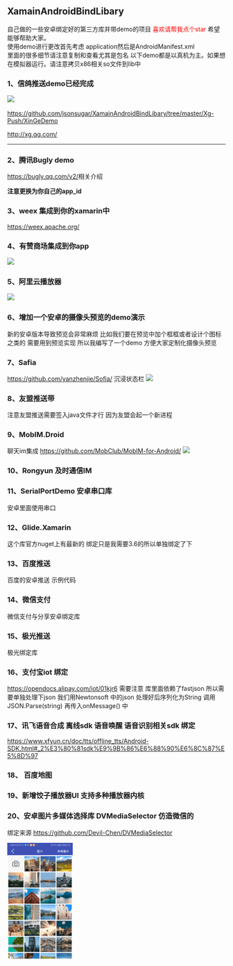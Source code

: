  
 

## XamainAndroidBindLibary
自己做的一些安卓绑定好的第三方库并带demo的项目
<label style="color:red">喜欢请帮我点个star</label>
希望能够帮助大家。<br>
使用demo进行更改首先考虑 application然后是AndroidManifest.xml<br>
里面的很多细节请注意复制和查看尤其是包名
以下demo都是以真机为主。如果想在模拟器运行。请注意拷贝x86相关so文件到lib中

### 1、信鸽推送demo已经完成
<img src="https://raw.githubusercontent.com/jaceDeng/XamarinAndroidLibrary/master/Screenshot/xinge-push-demo.png" width="30%"  style="width:30%"/>

<https://github.com/jsonsugar/XamainAndroidBindLibary/tree/master/Xg-Push/XinGeDemo>

<http://xg.qq.com/>

***
### 2、腾讯Bugly demo
<https://bugly.qq.com/v2/>相关介绍

**注意更换为你自己的app_id**

### 3、weex 集成到你的xamarin中
<https://weex.apache.org/>

### 4、有赞商场集成到你app

<img src="https://raw.githubusercontent.com/jaceDeng/XamarinAndroidLibrary/master/Screenshot/youzan.png" width="30%"  style="width:30%"/>
<https://github.com/youzan/YouzanMobileSDK-Android/>

### 5、阿里云播放器
<img src="https://github.com/jaceDeng/XamarinAndroidLibrary/blob/master/Screenshot/alivec.jpg?raw=true" width="30%"  style="width:30%"/>

### 6、增加一个安卓的摄像头预览的demo演示
新的安卓版本导致预览会非常麻烦 比如我们要在预览中加个框框或者设计个图标之类的 需要用到预览实现 所以我编写了一个demo 方便大家定制化摄像头预览

### 7、Safia 
<https://github.com/yanzhenjie/Sofia/>  沉浸状态栏
<img src="https://raw.githubusercontent.com/yanzhenjie/Sofia/master/image/1.gif" width="30%"  style="width:30%"/>

### 8、友盟推送带
注意友盟推送需要签入java文件才行 因为友盟会起一个新进程

### 9、MobIM.Droid 
聊天im集成
<https://github.com/MobClub/MobIM-for-Android/>
<img src="http://mobim.mob.com/assets/images/mobIM-da65e38d.gif" width="30%"  style="width:30%"/>

### 10、Rongyun 及时通信IM

### 11、SerialPortDemo 安卓串口库
安卓里面使用串口
 

### 12、Glide.Xamarin
这个库官方nuget上有最新的 绑定只是我需要3.6的所以单独绑定了下

### 13、百度推送
百度的安卓推送 示例代码

### 14、微信支付
微信支付与分享安卓绑定库

### 15、极光推送
极光绑定库

### 16、支付宝iot 绑定
https://opendocs.alipay.com/iot/01kjr6 
需要注意 库里面依赖了fastjson 所以需要单独处理下json
我们用Newtonsoft 中的json 处理好后序列化为String  调用JSON.Parse(string)  再传入onMessage() 中


### 17、讯飞语音合成 离线sdk 语音唤醒 语音识别相关sdk 绑定
https://www.xfyun.cn/doc/tts/offline_tts/Android-SDK.html#_2%E3%80%81sdk%E9%9B%86%E6%88%90%E6%8C%87%E5%8D%97


### 18、 百度地图

### 19、新增饺子播放器UI 支持多种播放器内核

### 20、安卓图片多媒体选择库 DVMediaSelector   仿造微信的
绑定来源 https://github.com/Devil-Chen/DVMediaSelector

<img src="https://github.com/Devil-Chen/DVMediaSelector/raw/master/screenshot/single_select.png" width="30%"  style="width:30%"/>